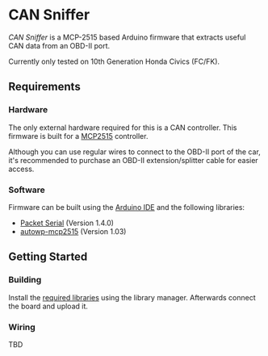 # CAN Sniffer

*CAN Sniffer* is a MCP-2515 based Arduino firmware that extracts useful CAN data from an OBD-II port.

Currently only tested on 10th Generation Honda Civics (FC/FK).

## Requirements

### Hardware

The only external hardware required for this is a CAN controller. This firmware is built for a [MCP2515](https://www.microchip.com/en-us/product/MCP2515) controller.

Although you can use regular wires to connect to the OBD-II port of the car, it's recommended to purchase an OBD-II extension/splitter cable for easier access.

### Software

Firmware can be built using the [Arduino IDE](https://www.arduino.cc/en/main/software) and the following libraries:
- [Packet Serial](https://github.com/bakercp/PacketSerial) (Version 1.4.0)
- [autowp-mcp2515](https://github.com/autowp/arduino-mcp2515) (Version 1.03)

## Getting Started

### Building

Install the [required libraries](###Software) using the library manager. Afterwards connect the board and upload it.

### Wiring

TBD